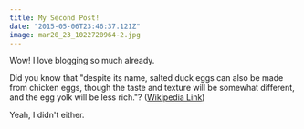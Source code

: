 ```yaml
---
title: My Second Post!
date: "2015-05-06T23:46:37.121Z"
image: mar20_23_1022720964-2.jpg
---
```


Wow! I love blogging so much already.

Did you know that "despite its name, salted duck eggs can also be made from
chicken eggs, though the taste and texture will be somewhat different, and the
egg yolk will be less rich."?
([Wikipedia Link](http://en.wikipedia.org/wiki/Salted_duck_egg))

Yeah, I didn't either.
